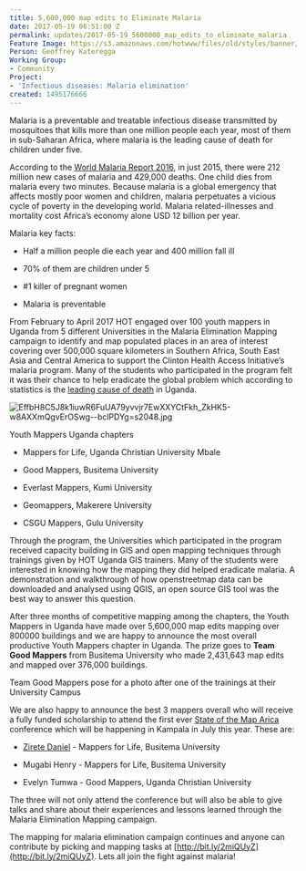```yaml
---
title: 5,600,000 map edits to Eliminate Malaria
date: 2017-05-19 06:51:00 Z
permalink: updates/2017-05-19_5600000_map_edits_to_eliminate_malaria
Feature Image: https://s3.amazonaws.com/hotwww/files/old/styles/banner/public/busitema.jpg
Person: Geoffrey Kateregga
Working Group:
- Community
Project:
- 'Infectious diseases: Malaria elimination'
created: 1495176666
---
```


Malaria is a preventable and treatable infectious disease transmitted by mosquitoes that kills more than one million people each year, most of them in sub-Saharan Africa, where malaria is the leading cause of death for children under five.

According to the [World Malaria Report 2016](http://www.who.int/malaria/publications/world-malaria-report-2016/en/), in just 2015, there were 212 million new cases of malaria and 429,000 deaths. One child dies from malaria every two minutes. Because malaria is a global emergency that affects mostly poor women and children, malaria perpetuates a vicious cycle of poverty in the developing world. Malaria related-illnesses and mortality cost Africa’s economy alone USD 12 billion per year.

Malaria key facts:

* Half a million people die each year and 400 million fall ill

* 70% of them are children under 5

* #1 killer of pregnant women

* Malaria is preventable

From February to April 2017 HOT engaged over 100 youth mappers in Uganda from 5 different Universities in the Malaria Elimination Mapping campaign to identify and map populated places in an area of interest covering over 500,000 square kilometers in Southern Africa, South East Asia and Central America to support the Clinton Health Access Initiative’s malaria program. Many of the students who participated in the program felt it was their chance to help eradicate the global problem which according to statistics is the [leading cause of death](http://www.newvision.co.ug/new_vision/news/1423973/malaria-leading-cause-death-uganda) in Uganda.

![EffbH8C5J8k1iuwR6FuUA79yvvjr7EwXXYCtFkh_ZkHK5-w8AXXmQgvErOSwg--bclPDYg=s2048.jpg](/uploads/EffbH8C5J8k1iuwR6FuUA79yvvjr7EwXXYCtFkh_ZkHK5-w8AXXmQgvErOSwg--bclPDYg=s2048.jpg)

Youth Mappers Uganda chapters

* Mappers for Life, Uganda Christian University Mbale

* Good Mappers, Busitema University

* Everlast Mappers, Kumi University

* Geomappers, Makerere University

* CSGU Mappers, Gulu University

Through the program, the Universities which participated in the program received capacity building in GIS and open mapping techniques through trainings given by HOT Uganda GIS trainers. Many of the students were interested in knowing how the mapping they did helped eradicate malaria. A demonstration and walkthrough of how openstreetmap data can be downloaded and analysed using QGIS, an open source GIS tool was the best way to answer this question.

After three months of competitive mapping among the chapters, the Youth Mappers in Uganda have made over 5,600,000 map edits mapping over 800000 buildings and we are happy to announce the most overall productive Youth Mappers chapter in Uganda. The prize goes to **Team Good Mappers** from Busitema University who made 2,431,643 map edits and mapped over 376,000 buildings.

Team Good Mappers pose for a photo after one of the trainings at their University Campus

We are also happy to announce the best 3 mappers overall who will receive a fully funded scholarship to attend the first ever [State of the Map Arica](http://sotmafrica.org/) conference which will be happening in Kampala in July this year. These are:

* [Zirete Daniel](https://twitter.com/zirete) - Mappers for Life, Busitema University

* Mugabi Henry - Mappers for Life, Busitema University

* Evelyn Tumwa - Good Mappers, Uganda Christian University

The three will not only attend the conference but will also be able to give talks and share about their experiences and lessons learned through the Malaria Elimination Mapping campaign.

The mapping for malaria elimination campaign continues and anyone can contribute by picking and mapping tasks at [http://bit.ly/2miQUyZ](http://bit.ly/2miQUyZ). Lets all join the fight against malaria!
